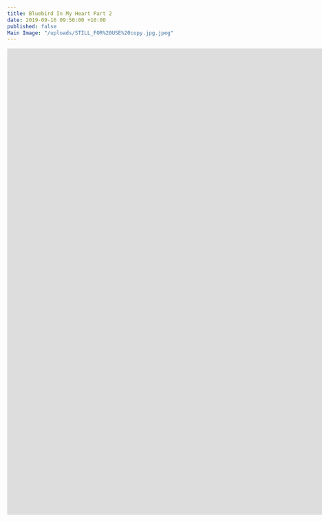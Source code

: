 ```yaml
---
title: Bluebird In My Heart Part 2
date: 2019-09-16 09:50:00 +10:00
published: false
Main Image: "/uploads/STILL_FOR%20USE%20copy.jpg.jpeg"
---
```


<iframe src="https://player.vimeo.com/video/359669577?title=0&byline=0&portrait=0" width="2048" height="1082" frameborder="0" allow="autoplay; fullscreen" allowfullscreen></iframe>